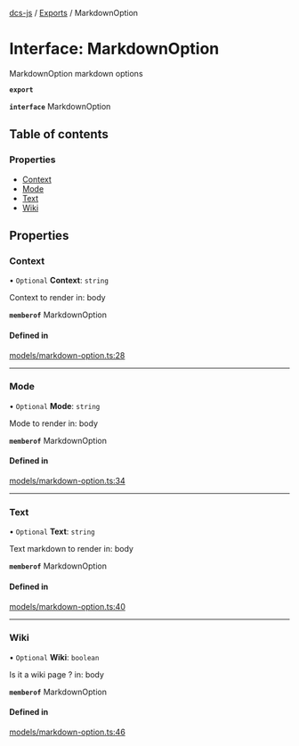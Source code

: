 [dcs-js](../README.md) / [Exports](../modules.md) / MarkdownOption

# Interface: MarkdownOption

MarkdownOption markdown options

**`export`**

**`interface`** MarkdownOption

## Table of contents

### Properties

- [Context](MarkdownOption.md#context)
- [Mode](MarkdownOption.md#mode)
- [Text](MarkdownOption.md#text)
- [Wiki](MarkdownOption.md#wiki)

## Properties

### <a id="context" name="context"></a> Context

• `Optional` **Context**: `string`

Context to render  in: body

**`memberof`** MarkdownOption

#### Defined in

[models/markdown-option.ts:28](https://github.com/unfoldingWord/dcs-js/blob/dd84989/models/markdown-option.ts#L28)

___

### <a id="mode" name="mode"></a> Mode

• `Optional` **Mode**: `string`

Mode to render  in: body

**`memberof`** MarkdownOption

#### Defined in

[models/markdown-option.ts:34](https://github.com/unfoldingWord/dcs-js/blob/dd84989/models/markdown-option.ts#L34)

___

### <a id="text" name="text"></a> Text

• `Optional` **Text**: `string`

Text markdown to render  in: body

**`memberof`** MarkdownOption

#### Defined in

[models/markdown-option.ts:40](https://github.com/unfoldingWord/dcs-js/blob/dd84989/models/markdown-option.ts#L40)

___

### <a id="wiki" name="wiki"></a> Wiki

• `Optional` **Wiki**: `boolean`

Is it a wiki page ?  in: body

**`memberof`** MarkdownOption

#### Defined in

[models/markdown-option.ts:46](https://github.com/unfoldingWord/dcs-js/blob/dd84989/models/markdown-option.ts#L46)
